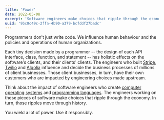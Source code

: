 ```yaml
---
title: 'Power'
date: 2022-05-08
excerpt: 'Software engineers make choices that ripple through the economy.'
uuid: '9bc0c49c-2ffa-4b90-a379-bcfddf27badc'
---
```


Programmers don't just write code. We influence human behaviour and the policies and operations of human organizations.

Each tiny decision made by a programmer -- the design of each API interface, class, function, and statement -- has holistic effects on the software's clients, and their clients' clients. The engineers who built [Stripe](https://stripe.com/en-ca/customers), [Twilio](https://customers.twilio.com/) and [Algolia](https://www.algolia.com/customers/) influence and decide the business processes of millions of client businesses. Those client businesses, in turn, have their own customers who are impacted by engineering choices made upstream.

Think about the impact of software engineers who create [computer](https://en.wikipedia.org/wiki/Microsoft_Windows) [operating](https://en.wikipedia.org/wiki/Ubuntu) [systems](https://en.wikipedia.org/wiki/MacOS) and [programming languages](https://news.ycombinator.com/item?id=30719472). The engineers working on these pieces of software make choices that ripple through the economy. In turn, those ripples move through history.

You wield a lot of power. Use it responsibly.
